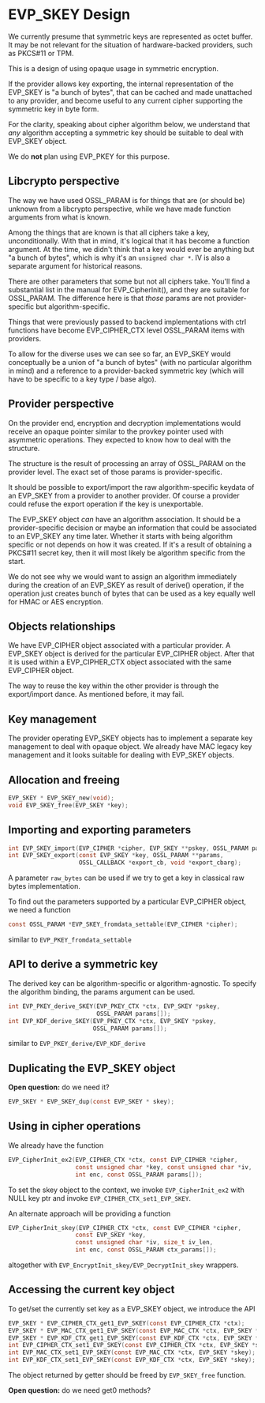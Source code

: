 EVP_SKEY Design
===============

We currently presume that symmetric keys are represented as octet buffer. It
may be not relevant for the situation of hardware-backed providers, such as
PKCS#11 or TPM.

This is a design of using opaque usage in symmetric encryption.

If the provider allows key exporting, the internal representation of the
EVP_SKEY is "a bunch of bytes", that can be cached and made unattached to any
provider, and become useful to any current cipher supporting the symmetric key
in byte form.

For the clarity, speaking about cipher algorithm below, we understand that
*any* algorithm accepting a symmetric key should be suitable to deal with
EVP_SKEY object.

We do **not** plan using EVP_PKEY for this purpose.

Libcrypto perspective
---------------------

The way we have used OSSL_PARAM is for things that are (or should be) unknown
from a libcrypto perspective, while we have made function arguments from what
is known.

Among the things that are known is that all ciphers take a key,
unconditionally. With that in mind, it's logical that it has become a function
argument. At the time, we didn't think that a key would ever be anything but "a
bunch of bytes", which is why it's an `unsigned char *`. IV is also a separate
argument for historical reasons.

There are other parameters that some but not all ciphers take. You'll find a
substantial list in the manual for EVP_CipherInit(), and they are suitable for
OSSL_PARAM. The difference here is that *those* params are not
provider-specific but algorithm-specific.

Things that were previously passed to backend implementations with ctrl
functions have become EVP_CIPHER_CTX level OSSL_PARAM items with providers.

To allow for the diverse uses we can see so far, an EVP_SKEY would conceptually
be a union of "a bunch of bytes" (with no particular algorithm in mind) and a
reference to a provider-backed symmetric key (which will have to be specific to
a key type / base algo).

Provider perspective
--------------------

On the provider end, encryption and decryption implementations would receive an
opaque pointer similar to the provkey pointer used with asymmetric operations.
They expected to know how to deal with the structure.

The structure is the result of processing an array of OSSL_PARAM on the
provider level. The exact set of those params is provider-specific.

It should be possible to export/import the raw algorithm-specific
keydata of an EVP_SKEY from a provider to another provider. Of course a
provider could refuse the export operation if the key is unexportable.

The EVP_SKEY object *can* have an algorithm association. It should be a
provider-specific decision or maybe an information that could be associated to
an EVP_SKEY any time later. Whether it starts with being algorithm specific or
not depends on how it was created. If it's a result of obtaining a PKCS#11
secret key, then it will most likely be algorithm specific from the start.

We do not see why we would want to assign an algorithm immediately during
the creation of an EVP_SKEY as result of derive() operation, if the operation
just creates bunch of bytes that can be used as a key equally well for HMAC or
AES encryption.

Objects relationships
---------------------

We have EVP_CIPHER object associated with a particular provider. A EVP_SKEY
object is derived for the particular EVP_CIPHER object. After that it is used
within a EVP_CIPHER_CTX object associated with the same EVP_CIPHER object.

The way to reuse the key within the other provider is through the export/import
dance. As mentioned before, it may fail.

Key management
--------------

The provider operating EVP_SKEY objects has to implement a separate key
management to deal with opaque object. We already have MAC legacy key
management and it looks suitable for dealing with EVP_SKEY objects.

Allocation and freeing
--------

```C
EVP_SKEY * EVP_SKEY_new(void);
void EVP_SKEY_free(EVP_SKEY *key);
```

Importing and exporting parameters
----------------------------------

```C
int EVP_SKEY_import(EVP_CIPHER *cipher, EVP_SKEY **pskey, OSSL_PARAM params[]);
int EVP_SKEY_export(const EVP_SKEY *key, OSSL_PARAM **params,
                    OSSL_CALLBACK *export_cb, void *export_cbarg);
```

A parameter `raw_bytes` can be used if we try to get a key in classical raw
bytes implementation.

To find out the parameters supported by a particular EVP_CIPHER object,
we need a function

```C
const OSSL_PARAM *EVP_SKEY_fromdata_settable(EVP_CIPHER *cipher);
```

similar to `EVP_PKEY_fromdata_settable`

API to derive a symmetric key
-----------------------------

The derived key can be algorithm-specific or algorithm-agnostic. To specify the
algorithm binding, the params argument can be used.

```C
int EVP_PKEY_derive_SKEY(EVP_PKEY_CTX *ctx, EVP_SKEY *pskey,
                         OSSL_PARAM params[]);
int EVP_KDF_derive_SKEY(EVP_PKEY_CTX *ctx, EVP_SKEY *pskey,
                        OSSL_PARAM params[]);
```

similar to `EVP_PKEY_derive/EVP_KDF_derive`

Duplicating the EVP_SKEY object
-------------------------------

**Open question:** do we need it?

```C
EVP_SKEY * EVP_SKEY_dup(const EVP_SKEY * skey);
```

Using in cipher operations
--------------------------

We already have the function

```C
EVP_CipherInit_ex2(EVP_CIPHER_CTX *ctx, const EVP_CIPHER *cipher,
                   const unsigned char *key, const unsigned char *iv,
                   int enc, const OSSL_PARAM params[]);
```

To set the skey object to the context, we invoke `EVP_CipherInit_ex2` with NULL
key ptr and invoke `EVP_CIPHER_CTX_set1_EVP_SKEY`.

An alternate approach will be providing a function

```C
EVP_CipherInit_skey(EVP_CIPHER_CTX *ctx, const EVP_CIPHER *cipher,
                   const EVP_SKEY *key,
                   const unsigned char *iv, size_t iv_len,
                   int enc, const OSSL_PARAM ctx_params[]);
```

altogether with `EVP_EncryptInit_skey/EVP_DecryptInit_skey` wrappers.

Accessing the current key object
--------------------------------

To get/set the currently set key as a EVP_SKEY object, we introduce the API

```C
EVP_SKEY * EVP_CIPHER_CTX_get1_EVP_SKEY(const EVP_CIPHER_CTX *ctx);
EVP_SKEY * EVP_MAC_CTX_get1_EVP_SKEY(const EVP_MAC_CTX *ctx, EVP_SKEY *skey);
EVP_SKEY * EVP_KDF_CTX_get1_EVP_SKEY(const EVP_KDF_CTX *ctx, EVP_SKEY *skey);
int EVP_CIPHER_CTX_set1_EVP_SKEY(const EVP_CIPHER_CTX *ctx, EVP_SKEY *skey);
int EVP_MAC_CTX_set1_EVP_SKEY(const EVP_MAC_CTX *ctx, EVP_SKEY *skey);
int EVP_KDF_CTX_set1_EVP_SKEY(const EVP_KDF_CTX *ctx, EVP_SKEY *skey);
```

The object returned by getter should be freed by `EVP_SKEY_free` function.

**Open question:** do we need get0 methods?
